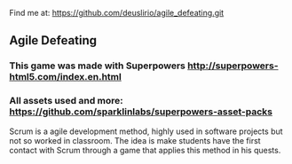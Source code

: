 Find me at: https://github.com/deuslirio/agile_defeating.git
## Agile Defeating
### This game was made with Superpowers http://superpowers-html5.com/index.en.html
### All assets used and more: https://github.com/sparklinlabs/superpowers-asset-packs
Scrum is a agile development method, highly used in software projects but not so worked in classroom.
The idea is make students have the first contact with Scrum through a game that applies this method in his quests.
